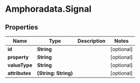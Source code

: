 # Amphoradata.Signal

## Properties

Name | Type | Description | Notes
------------ | ------------- | ------------- | -------------
**id** | **String** |  | [optional] 
**property** | **String** |  | [optional] 
**valueType** | **String** |  | [optional] 
**attributes** | **{String: String}** |  | [optional] 


